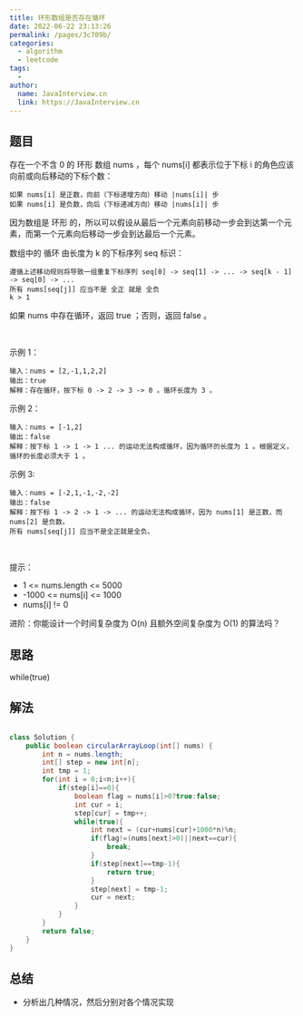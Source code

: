 ```yaml
---
title: 环形数组是否存在循环
date: 2022-06-22 23:13:26
permalink: /pages/3c709b/
categories:
  - algorithm
  - leetcode
tags:
  - 
author: 
  name: JavaInterview.cn
  link: https://JavaInterview.cn
---
```


## 题目

存在一个不含 0 的 环形 数组 nums ，每个 nums[i] 都表示位于下标 i 的角色应该向前或向后移动的下标个数：

    如果 nums[i] 是正数，向前（下标递增方向）移动 |nums[i]| 步
    如果 nums[i] 是负数，向后（下标递减方向）移动 |nums[i]| 步
因为数组是 环形 的，所以可以假设从最后一个元素向前移动一步会到达第一个元素，而第一个元素向后移动一步会到达最后一个元素。

数组中的 循环 由长度为 k 的下标序列 seq 标识：

    遵循上述移动规则将导致一组重复下标序列 seq[0] -> seq[1] -> ... -> seq[k - 1] -> seq[0] -> ...
    所有 nums[seq[j]] 应当不是 全正 就是 全负
    k > 1
如果 nums 中存在循环，返回 true ；否则，返回 false 。

 

示例 1：

    输入：nums = [2,-1,1,2,2]
    输出：true
    解释：存在循环，按下标 0 -> 2 -> 3 -> 0 。循环长度为 3 。
示例 2：

    输入：nums = [-1,2]
    输出：false
    解释：按下标 1 -> 1 -> 1 ... 的运动无法构成循环，因为循环的长度为 1 。根据定义，循环的长度必须大于 1 。
示例 3:

    输入：nums = [-2,1,-1,-2,-2]
    输出：false
    解释：按下标 1 -> 2 -> 1 -> ... 的运动无法构成循环，因为 nums[1] 是正数，而 nums[2] 是负数。
    所有 nums[seq[j]] 应当不是全正就是全负。
 

提示：

- 1 <= nums.length <= 5000
- -1000 <= nums[i] <= 1000
- nums[i] != 0

进阶：你能设计一个时间复杂度为 O(n) 且额外空间复杂度为 O(1) 的算法吗？



## 思路

while(true)

## 解法
```java

class Solution {
    public boolean circularArrayLoop(int[] nums) {
        int n = nums.length;
        int[] step = new int[n];
        int tmp = 1;
        for(int i = 0;i<n;i++){
            if(step[i]==0){
                boolean flag = nums[i]>0?true:false;
                int cur = i;
                step[cur] = tmp++;
                while(true){
                    int next = (cur+nums[cur]+1000*n)%n;
                    if(flag!=(nums[next]>0)||next==cur){
                        break;
                    }
                    if(step[next]==tmp-1){
                        return true;
                    }
                    step[next] = tmp-1;
                    cur = next;
                }      
            }
        }
        return false;
    }
}
```

## 总结

- 分析出几种情况，然后分别对各个情况实现 
